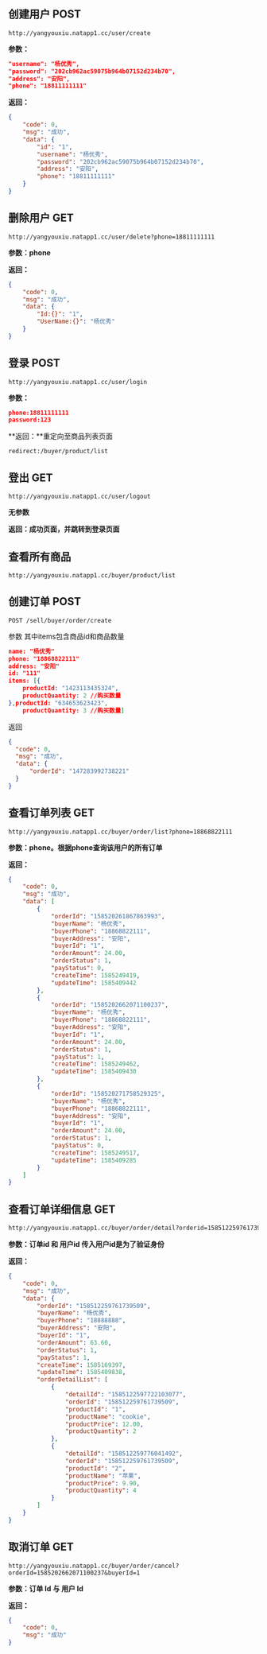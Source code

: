 ## 创建用户 POST

```http
http://yangyouxiu.natapp1.cc/user/create
```

**参数：**

```json
"username": "杨优秀",
"password": "202cb962ac59075b964b07152d234b70",
"address": "安阳",
"phone": "18811111111"
```

**返回：**

```json
{
    "code": 0,
    "msg": "成功",
    "data": {
        "id": "1",
        "username": "杨优秀",
        "password": "202cb962ac59075b964b07152d234b70",
        "address": "安阳",
        "phone": "18811111111"
    }
}
```





## 删除用户  GET

```http
http://yangyouxiu.natapp1.cc/user/delete?phone=18811111111
```

**参数：phone**

**返回：**

```json
{
    "code": 0,
    "msg": "成功",
    "data": {
        "Id:{}": "1",
        "UserName:{}": "杨优秀"
    }
}
```





## 登录  POST

```http
http://yangyouxiu.natapp1.cc/user/login
```



**参数：**

```json
phone:18811111111
password:123
```

**返回：**重定向至商品列表页面

```http
redirect:/buyer/product/list
```



## 登出 GET

```http
http://yangyouxiu.natapp1.cc/user/logout
```

**无参数**

**返回：成功页面，并跳转到登录页面**

## 查看所有商品

```http
http://yangyouxiu.natapp1.cc/buyer/product/list
```



## 创建订单 POST

```http
POST /sell/buyer/order/create
```

参数   其中items包含商品id和商品数量

```json
name: "杨优秀"
phone: "18868822111"
address: "安阳"
id: "111"
items: [{
    productId: "1423113435324",
    productQuantity: 2 //购买数量
},productId: "634653623423",
    productQuantity: 3 //购买数量]

```

返回

```json
{
  "code": 0,
  "msg": "成功",
  "data": {
      "orderId": "147283992738221" 
  }
}
```



## 查看订单列表 GET

```http
http://yangyouxiu.natapp1.cc/buyer/order/list?phone=18868822111
```

**参数：phone。根据phone查询该用户的所有订单**

**返回：**

```json
{
    "code": 0,
    "msg": "成功",
    "data": [
        {
            "orderId": "158520261867863993",
            "buyerName": "杨优秀",
            "buyerPhone": "18868822111",
            "buyerAddress": "安阳",
            "buyerId": "1",
            "orderAmount": 24.00,
            "orderStatus": 1,
            "payStatus": 0,
            "createTime": 1585249419,
            "updateTime": 1585409442
        },
        {
            "orderId": "1585202662071100237",
            "buyerName": "杨优秀",
            "buyerPhone": "18868822111",
            "buyerAddress": "安阳",
            "buyerId": "1",
            "orderAmount": 24.00,
            "orderStatus": 1,
            "payStatus": 1,
            "createTime": 1585249462,
            "updateTime": 1585409430
        },
        {
            "orderId": "158520271758529325",
            "buyerName": "杨优秀",
            "buyerPhone": "18868822111",
            "buyerAddress": "安阳",
            "buyerId": "1",
            "orderAmount": 24.00,
            "orderStatus": 1,
            "payStatus": 0,
            "createTime": 1585249517,
            "updateTime": 1585409285
        }
    ]
}
```





## 查看订单详细信息  GET

```html
http://yangyouxiu.natapp1.cc/buyer/order/detail?orderid=158512259761739509&id=1
```

**参数：订单id 和 用户id       传入用户id是为了验证身份**

**返回：**

```json
{
    "code": 0,
    "msg": "成功",
    "data": {
        "orderId": "158512259761739509",
        "buyerName": "杨优秀",
        "buyerPhone": "18888888",
        "buyerAddress": "安阳",
        "buyerId": "1",
        "orderAmount": 63.60,
        "orderStatus": 1,
        "payStatus": 1,
        "createTime": 1585169397,
        "updateTime": 1585409838,
        "orderDetailList": [
            {
                "detailId": "1585122597722103077",
                "orderId": "158512259761739509",
                "productId": "1",
                "productName": "cookie",
                "productPrice": 12.00,
                "productQuantity": 2
            },
            {
                "detailId": "158512259776041492",
                "orderId": "158512259761739509",
                "productId": "2",
                "productName": "苹果",
                "productPrice": 9.90,
                "productQuantity": 4
            }
        ]
    }
}
```

## 取消订单 GET

```http
http://yangyouxiu.natapp1.cc/buyer/order/cancel?orderId=1585202662071100237&buyerId=1
```

**参数：订单 Id 与 用户 Id**

**返回：**

```json
{
    "code": 0,
    "msg": "成功"
}
```

